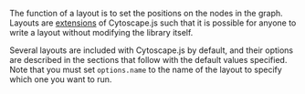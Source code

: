 
The function of a layout is to set the positions on the nodes in the graph.  Layouts are [extensions](#extensions/layouts) of Cytoscape.js such that it is possible for anyone to write a layout without modifying the library itself.

Several layouts are included with Cytoscape.js by default, and their options are described in the sections that follow with the default values specified.  Note that you must set `options.name` to the name of the layout to specify which one you want to run.
